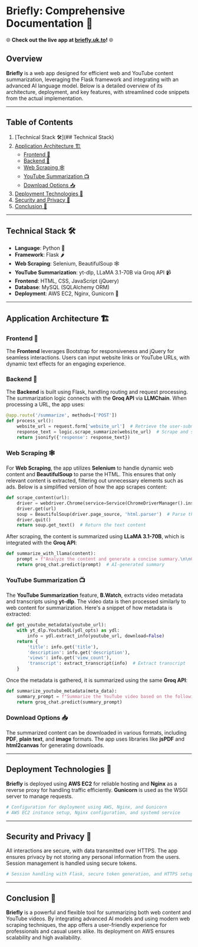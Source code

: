 # Briefly: Comprehensive Documentation 🚀

🌐 **Check out the live app at [briefly.uk.to](https://briefly.uk.to)!** 🌐

## Overview

**Briefly** is a web app designed for efficient web and YouTube content summarization, leveraging the Flask framework and integrating with an advanced AI language model. Below is a detailed overview of its architecture, deployment, and key features, with streamlined code snippets from the actual implementation.

---

## Table of Contents

1. [Technical Stack 🛠️](## Technical Stack)
2. [Application Architecture 🏗️](#application-architecture)
   - [Frontend 🎨](#frontend)
   - [Backend 🔧](#backend)
   - [Web Scraping 🕸️](#web-scraping)
   - [YouTube Summarization 📺](#youtube-summarization)
   - [Download Options 📥](#download-options)
3. [Deployment Technologies 🚀](#deployment-technologies)
4. [Security and Privacy 🔐](#security-and-privacy)
5. [Conclusion 🎉](#conclusion)

---

## Technical Stack 🛠️

- **Language**: Python 🐍
- **Framework**: Flask 🌶️
- **Web Scraping**: Selenium, BeautifulSoup 🕸️
- **YouTube Summarization**: yt-dlp, LLaMA 3.1-70B via Groq API 📹
- **Frontend**: HTML, CSS, JavaScript (jQuery)
- **Database**: MySQL (SQLAlchemy ORM)
- **Deployment**: AWS EC2, Nginx, Gunicorn 🚀

---

## Application Architecture 🏗️

### Frontend 🎨

The **Frontend** leverages Bootstrap for responsiveness and jQuery for seamless interactions. Users can input website links or YouTube URLs, with dynamic text effects for an engaging experience.

### Backend 🔧

The **Backend** is built using Flask, handling routing and request processing. The summarization logic connects with the **Groq API** via **LLMChain**. When processing a URL, the app uses:

```python
@app.route('/summarize', methods=['POST'])
def process_url():
    website_url = request.form['website_url']  # Retrieve the user-submitted URL
    response_text = logic.scrape_summarize(website_url)  # Scrape and summarize
    return jsonify({'response': response_text})
```

### Web Scraping 🕸️

For **Web Scraping**, the app utilizes **Selenium** to handle dynamic web content and **BeautifulSoup** to parse the HTML. This ensures that only relevant content is extracted, filtering out unnecessary elements such as ads. Below is a simplified version of how the app scrapes content:

```python
def scrape_content(url):
    driver = webdriver.Chrome(service=Service(ChromeDriverManager().install()), options=chrome_options)
    driver.get(url)
    soup = BeautifulSoup(driver.page_source, 'html.parser')  # Parse the HTML
    driver.quit()
    return soup.get_text()  # Return the text content
```

After scraping, the content is summarized using **LLaMA 3.1-70B**, which is integrated with the **Groq API**:

```python
def summarize_with_llama(content):
    prompt = f"Analyze the content and generate a concise summary.\n\nContent:\n{content}"
    return groq_chat.predict(prompt)  # AI-generated summary
```

### YouTube Summarization 📺

The **YouTube Summarization** feature, **B.Watch**, extracts video metadata and transcripts using **yt-dlp**. The video data is then processed similarly to web content for summarization. Here's a snippet of how metadata is extracted:

```python
def get_youtube_metadata(youtube_url):
    with yt_dlp.YoutubeDL(ydl_opts) as ydl:
        info = ydl.extract_info(youtube_url, download=False)
    return {
        'title': info.get('title'),
        'description': info.get('description'),
        'views': info.get('view_count'),
        'transcript': extract_transcript(info)  # Extract transcript
    }
```

Once the metadata is gathered, it is summarized using the same **Groq API**:

```python
def summarize_youtube_metadata(meta_data):
    summary_prompt = f"Summarize the YouTube video based on the following metadata:\n{meta_data}"
    return groq_chat.predict(summary_prompt)
```

### Download Options 📥

The summarized content can be downloaded in various formats, including **PDF**, **plain text**, and **image** formats. The app uses libraries like **jsPDF** and **html2canvas** for generating downloads.

---

## Deployment Technologies 🚀

**Briefly** is deployed using **AWS EC2** for reliable hosting and **Nginx** as a reverse proxy for handling traffic efficiently. **Gunicorn** is used as the WSGI server to manage requests.

```python
# Configuration for deployment using AWS, Nginx, and Gunicorn
# AWS EC2 instance setup, Nginx configuration, and systemd service
```

---

## Security and Privacy 🔐

All interactions are secure, with data transmitted over HTTPS. The app ensures privacy by not storing any personal information from the users. Session management is handled using secure tokens.

```python
# Session handling with Flask, secure token generation, and HTTPS setup
```

---

## Conclusion 🎉

**Briefly** is a powerful and flexible tool for summarizing both web content and YouTube videos. By integrating advanced AI models and using modern web scraping techniques, the app offers a user-friendly experience for professionals and casual users alike. Its deployment on AWS ensures scalability and high availability.
